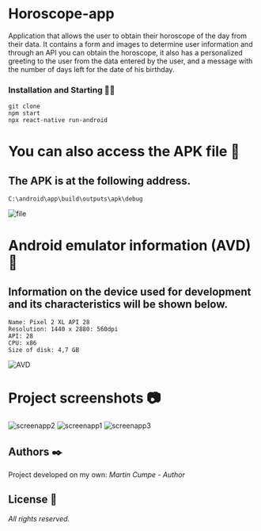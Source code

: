 # Horoscope-app 
Application that allows the user to obtain their horoscope of the day from their data.
It contains a form and images to determine user information and through an API you can obtain the horoscope, 
it also has a personalized greeting to the user from the data entered by the user, and a message with the number of days left for the date of his birthday.

### Installation and Starting 🚀🔧
```
git clone
npm start
npx react-native run-android
```
# You can also access the APK file :floppy_disk:
## The APK is at the following address.
```
C:\android\app\build\outputs\apk\debug
```
![file](https://user-images.githubusercontent.com/62455807/114362573-db5ca100-9b4d-11eb-8199-dfca03a8d994.png)

# Android emulator information (AVD) :iphone:
## Information on the device used for development and its characteristics will be shown below.
```
Name: Pixel 2 XL API 28
Resolution: 1440 x 2880: 560dpi
API: 28
CPU: x86
Size of disk: 4,7 GB
```
![AVD](https://user-images.githubusercontent.com/62455807/114363099-735a8a80-9b4e-11eb-84f4-971834437b48.png)

# Project screenshots :camera:

![screenapp2](https://user-images.githubusercontent.com/62455807/114363756-1d3a1700-9b4f-11eb-895f-202b35db3c2a.png)
![screenapp1](https://user-images.githubusercontent.com/62455807/114363641-fd0a5800-9b4e-11eb-8652-a4a2f0dde2f9.png)
![screenapp3](https://user-images.githubusercontent.com/62455807/114363643-fed41b80-9b4e-11eb-918c-45a9424906d9.png)

## Authors ✒️
Project developed on my own:
_Martin Cumpe - Author_

## License 📄
_All rights reserved._
